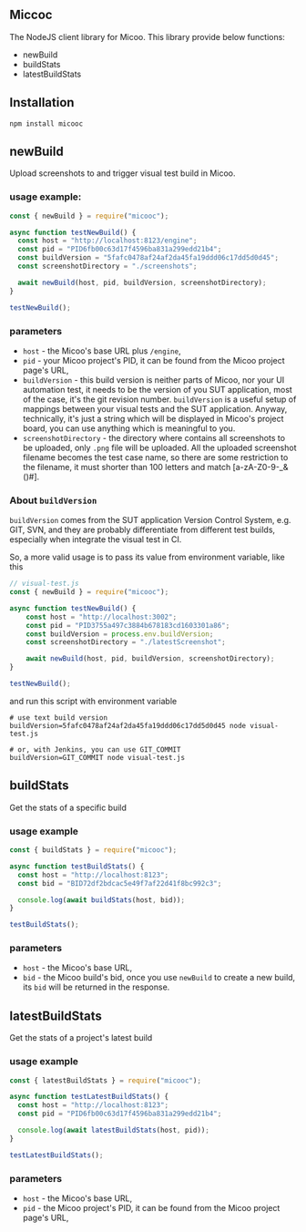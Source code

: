 Miccoc
--

The NodeJS client library for Micoo. This library provide below functions:
- newBuild
- buildStats
- latestBuildStats

## Installation
```commandline
npm install micooc
```

## newBuild
Upload screenshots to and trigger visual test build in Micoo.

### usage example:
```javascript
const { newBuild } = require("micooc");

async function testNewBuild() {
  const host = "http://localhost:8123/engine";
  const pid = "PID6fb00c63d17f4596ba831a299edd21b4";
  const buildVersion = "5fafc0478af24af2da45fa19ddd06c17dd5d0d45";
  const screenshotDirectory = "./screenshots";

  await newBuild(host, pid, buildVersion, screenshotDirectory);
}

testNewBuild();
```
### parameters
* `host` - the Micoo's base URL plus `/engine`,
* `pid` - your Micoo project's PID, it can be found from the Micoo project page's URL,
* `buildVersion` - this build version is neither parts of Micoo, nor your UI automation test, it needs to be the version of you SUT application, most of the case, it's the git revision number. `buildVersion` is a useful setup of mappings between your visual tests and the SUT application. Anyway, technically, it's just a string which will be displayed in Micoo's project board, you can use anything which is meaningful to you.
* `screenshotDirectory` - the directory where contains all screenshots to be uploaded, only `.png` file will be uploaded. All the uploaded screenshot filename becomes the test case name, so there are some restriction to the filename, it must shorter than 100 letters and match [a-zA-Z0-9-_&()#].

### About `buildVersion`
`buildVersion` comes from the SUT application Version Control System, e.g. GIT, SVN, and they are probably differentiate from different test builds, especially when integrate the visual test in CI.

So, a more valid usage is to pass its value from environment variable, like this

```javascript
// visual-test.js
const { newBuild } = require("micooc");

async function testNewBuild() {
    const host = "http://localhost:3002";
    const pid = "PID3755a497c3884b678183cd1603301a86";
    const buildVersion = process.env.buildVersion;
    const screenshotDirectory = "./latestScreenshot";

    await newBuild(host, pid, buildVersion, screenshotDirectory);
}

testNewBuild();
```
and run this script with environment variable

```commandline
# use text build version
buildVersion=5fafc0478af24af2da45fa19ddd06c17dd5d0d45 node visual-test.js

# or, with Jenkins, you can use GIT_COMMIT
buildVersion=GIT_COMMIT node visual-test.js
```

## buildStats
Get the stats of a specific build

### usage example

```javascript
const { buildStats } = require("micooc");

async function testBuildStats() {
  const host = "http://localhost:8123";
  const bid = "BID72df2bdcac5e49f7af22d41f8bc992c3";

  console.log(await buildStats(host, bid));
}

testBuildStats();
```

### parameters

* `host` - the Micoo's base URL,
* `bid` - the Micoo build's bid, once you use `newBuild` to create a new build, its `bid` will be returned in the response.


## latestBuildStats
Get the stats of a project's latest build

### usage example

```javascript
const { latestBuildStats } = require("micooc");

async function testLatestBuildStats() {
  const host = "http://localhost:8123";
  const pid = "PID6fb00c63d17f4596ba831a299edd21b4";

  console.log(await latestBuildStats(host, pid));
}

testLatestBuildStats();
```
### parameters

* `host` - the Micoo's base URL,
* `pid` - the Micoo project's PID, it can be found from the Micoo project page's URL,
